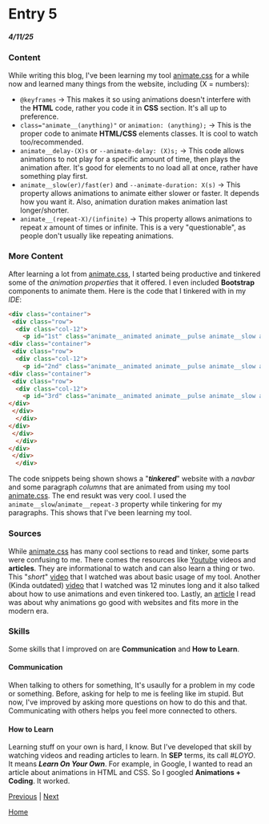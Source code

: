 # Entry 5
##### 4/11/25

### Content
While writing this blog, I've been learning my tool [animate.css](https://animate.style/) for a while now and learned many things from the website, including (X = numbers):
* `@keyframes` -> This makes it so using animations doesn't interfere with the **HTML** code, rather you code it in **CSS** section. It's all up to preference.
* `class="animate__(anything)"` or `animation: (anything);` -> This is the proper code to animate **HTML/CSS** elements classes. It is cool to watch too/recommended.
* `animate__delay-(X)s` or `--animate-delay: (X)s;` -> This code allows animations to not play for a specific amount of time, then plays the animation after. It's good for elements to no load all at once, rather have something play first.
* `animate__slow(er)/fast(er)` and `--animate-duration: X(s)` -> This property allows animations to animate either slower or faster. It depends how you want it. Also, animation duration makes animation last longer/shorter.
* `animate__(repeat-X)/(infinite)` -> This property allows animations to repeat _x_ amount of times or infinite. This is a very "questionable", as people don't usually like repeating animations.

### More Content
After learning a lot from [animate.css](https://animate.style/), I started being productive and tinkered some of the _animation properties_ that it offered. I even included **Bootstrap** components to animate them. Here is the code that I tinkered with in my _IDE_:
```HTML
<div class="container">
 <div class="row">
  <div class="col-12">
    <p id="1st" class="animate__animated animate__pulse animate__slow animate__repeat-3">LOREM IPSUM TEXT</p>
<div class="container">
 <div class="row">
  <div class="col-12">
    <p id="2nd" class="animate__animated animate__pulse animate__slow animate__repeat-3">LOREM IPSUM TEXT</p>
<div class="container">
 <div class="row">
  <div class="col-12">
    <p id="3rd" class="animate__animated animate__pulse animate__slow animate__repeat-3">LOREM IPSUM TEXT</p> <br>
</div>
 </div>
  </div>
</div>
 </div>
  </div>
</div>
 </div>
  </div>
```
The code snippets being shown shows a "**_tinkered_**" website with a _navbar_ and some paragraph _columns_ that are animated from using my tool [animate.css](https://animate.style/). The end resukt was very cool. I used the `animate__slow`/`animate__repeat-3` property while tinkering for my paragraphs. This shows that I've been learning my tool.

### Sources
While [animate.css](animate.style) has many cool sections to read and tinker, some parts were confusing to me. There comes the resources like [Youtube](youtube.com) videos and **articles**. They are informational to watch and can also learn a thing or two. This "_short_" [video](https://www.youtube.com/watch?v=VzbBcVRquYA) that I watched was about basic usage of my tool. Another (Kinda outdated) [video](https://www.youtube.com/watch?v=QYQ0I1mvFDE) that I watched was 12 minutes long and it also talked about how to use animations and even tinkered too. Lastly, an [article](https://bamboolab.eu/blog/development/7-interactive-elements-that-will-help-you-get-users-attention) I read was about why animations go good with websites and fits more in the modern era.

### Skills
Some skills that I improved on are **Communication** and **How to Learn**.

#### Communication
When talking to others for something, It's usaully for a problem in my code or something. Before, asking for help to me is feeling like im stupid. But now, I've improved by asking more questions on how to do this and that. Communicating with others helps you feel more connected to others.

#### How to Learn
Learning stuff on your own is hard, I know. But I've developed that skill by watching videos and reading articles to learn. In **SEP** terms, its call _#LOYO_. It means **_Learn On Your Own_**. For example, in Google, I wanted to read an article about animations in HTML and CSS. So I googled **Animations + Coding**. It worked. 



[Previous](entry04.md) | [Next](entry06.md)

[Home](../README.md)
